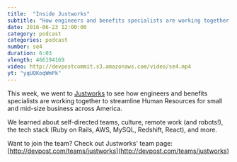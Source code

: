 ```yaml
---
title:  "Inside Justworks"
subtitle: "How engineers and benefits specialists are working together to streamline Human Resources for small and mid-size businesses"
date: 2016-06-23 12:00:00
category: podcast
categories: podcast
number: se4
duration: 6:03
vlength: 466194169
video: http://devpostcommit.s3.amazonaws.com/video/se4.mp4
yt: "yqUQKoqWmPk"
---
```


This week, we went to [Justworks](http://justworks.com) to see how engineers and benefits specialists are working together to streamline Human Resources for small and mid-size business across America.

We learned about self-directed teams, culture, remote work (and robots!), the tech stack (Ruby on Rails, AWS, MySQL, Redshift, React), and more.

Want to join the team? Check out Justworks' team page: [http://devpost.com/teams/justworks](http://devpost.com/teams/justworks)
